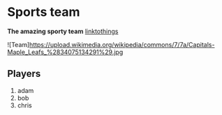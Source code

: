# Sports team
**The amazing sporty team**
[linktothings](wwww.)

![Team]https://upload.wikimedia.org/wikipedia/commons/7/7a/Capitals-Maple_Leafs_%2834075134291%29.jpg

## Players

1. adam
1. bob
1. chris


